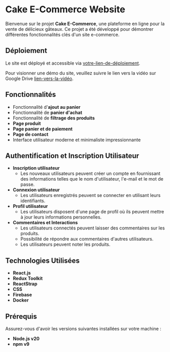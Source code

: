 # Cake E-Commerce Website

Bienvenue sur le projet **Cake E-Commerce**, une plateforme en ligne pour la vente de délicieux gâteaux. Ce projet a été développé pour démontrer différentes fonctionnalités clés d'un site e-commerce.

## Déploiement
Le site est déployé et accessible via [votre-lien-de-déploiement](lien-de-votre-deploiement).

Pour visionner une démo du site, veuillez suivre le lien vers la vidéo sur Google Drive [lien-vers-la-vidéo](lien-de-la-video).

## Fonctionnalités
- Fonctionnalité d'**ajout au panier**
- Fonctionnalité de **panier d'achat**
- Fonctionnalité de **filtrage des produits**
- **Page produit**
- **Page panier et de paiement**
- **Page de contact**
- Interface utilisateur moderne et minimaliste impressionnante

## Authentification et Inscription Utilisateur
- **Inscription utilisateur**
  - Les nouveaux utilisateurs peuvent créer un compte en fournissant des informations telles que le nom d'utilisateur, l'e-mail et le mot de passe.
- **Connexion utilisateur**
  - Les utilisateurs enregistrés peuvent se connecter en utilisant leurs identifiants.
- **Profil utilisateur**
  - Les utilisateurs disposent d'une page de profil où ils peuvent mettre à jour leurs informations personnelles.
- **Commentaires et Interactions**
  - Les utilisateurs connectés peuvent laisser des commentaires sur les produits.
  - Possibilité de répondre aux commentaires d'autres utilisateurs.
  - Les utilisateurs peuvent noter les produits.

## Technologies Utilisées
- **React.js**
- **Redux Toolkit**
- **ReactStrap**
- **CSS**
- **Firebase**
- **Docker**

## Prérequis
Assurez-vous d'avoir les versions suivantes installées sur votre machine :
- **Node.js v20**
- **npm v9**


